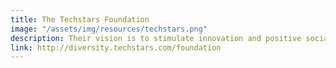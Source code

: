 ```yaml
---
title: The Techstars Foundation
image: "/assets/img/resources/techstars.png"
description: Their vision is to stimulate innovation and positive social and economic global change through empowering underrepresented communities and entrepreneurs.
link: http://diversity.techstars.com/foundation
---
```


